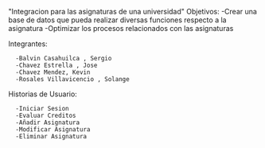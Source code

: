 "Integracion para las asignaturas de una universidad"
 Objetivos:
  -Crear una base de datos que pueda realizar diversas funciones respecto a la asignatura
  -Optimizar los procesos relacionados con las asignaturas 
 
 Integrantes:
    
      -Balvin Casahuilca , Sergio
      -Chavez Estrella , Jose
      -Chavez Mendez, Kevin
      -Rosales Villavicencio , Solange
      
Historias de Usuario:
      
      -Iniciar Sesion
      -Evaluar Creditos
      -Añadir Asignatura
      -Modificar Asignatura
      -Eliminar Asignatura

